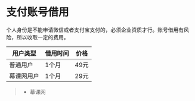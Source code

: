 # 支付账号借用
个人身份是不能申请微信或者支付宝支付的，必须企业资质才行。账号借用有风险，所以收取一定的费用。

用户类型 | 借用时间 | 价格
-------|-------|------
普通用户 | 1个月 | 49元
幕课网用户 | 1个月 | 29元

> - 幕课网


